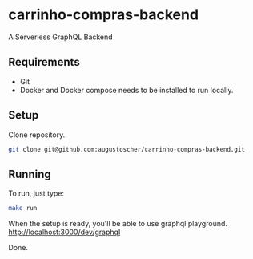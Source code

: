 # carrinho-compras-backend

A Serverless GraphQL Backend

## Requirements

- Git
- Docker and Docker compose needs to be installed to run locally.

## Setup

Clone repository.

```bash
git clone git@github.com:augustoscher/carrinho-compras-backend.git
```

## Running

To run, just type:

```bash
make run
```

When the setup is ready, you'll be able to use graphql playground. <http://localhost:3000/dev/graphql>

Done.
